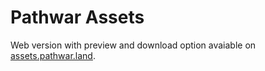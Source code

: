 # Pathwar Assets

Web version with preview and download option avaiable on [assets.pathwar.land](https://assets.pathwar.land/).
